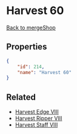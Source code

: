 # Harvest 60

<no description available>

[Back to mergeShop](../merge-shops.md)

## Properties

```json
{
    "id": 214,
    "name": "Harvest 60"
}
```

## Related

- [Harvest Edge VIII](../items/12830-harvest-edge-viii.md)
- [Harvest Ripper VIII](../items/12831-harvest-ripper-viii.md)
- [Harvest Staff VIII](../items/12832-harvest-staff-viii.md)

